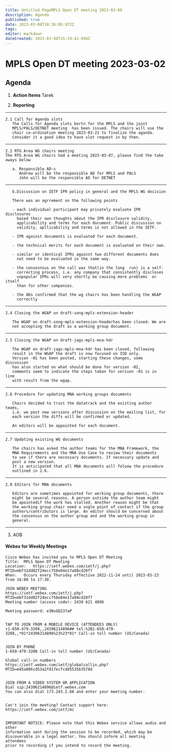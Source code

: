```yaml
---
title: Untitled PageMPLS Open DT meeting 2023-03-09
description: Agenda
published: true
date: 2023-03-08T18:36:09.972Z
tags: 
editor: markdown
dateCreated: 2023-03-08T15:19:42.094Z
---
```


# MPLS Open DT meeting 2023-03-02

## Agenda

1. **Action Items**
Tarek

2. **Reporting**

---
       
    2.1 Call for Agenda slots
       The Calls for Agenda slots bortn for the MPLS and the joint 
       MPLS/PALS/DETNET meeting  has been issued. The chairs will use the 
       chair co-ordination meeting 2023-03-21 to finalize the aganda. 
       Consider it a good idea to have slot request in by then.
   
--- 

    2.2 RTG Area WG chairs meeting
    The RTG Area WG chairs had a meeting 2023-03-07, please find the take aways below
   
       a. Responsible AD-s
          Andrew will be the responsible AD for MPLS and PALS
          John will be the responsible AD for DETNET
---

       b.Discussion on IETF IPR policy in general and the MPLS WG decision 
             
       There was an agrrement on the following points
       
       - each individual participant may privately evaluate IPR disclosures
         based their own thoughts about the IPR disclosure validity, 
         applicability and terms for each document. Public discussion on  
         validity, apllicability and terms is not allowed in the IETF.

       - IPR against documents is evaluated for each document.

       - the technical merits for each document is evaluated on their own.

       - similar or identical IPRs against two different documents does
         not need to be evaluated in the same way.

       - the consesnsus on the call was that(in the long  run) is a self-
         correcting process, i.e. any company that consistently discloses  
         unpopular IPRs will very shortly be causing more problems  or itself 
         than for other companies.

       - the ADs confirmed that the wg chairs has been handling the WGAP
         correctly
---
       
    2.4 Closing the WGAP on draft-song-mpls-extension-header
   
       The WGAP on draft-song-mpls-extension-headerhas been closed. We are 
       not accepting the draft as a working group document.
---
       
    2.5 Closing the WGAP on draft-jags-mpls-mna-hdr
   
       The WGAP on draft-jags-mpls-mna-hdr has been closed, following
       result in the WGAP the draft is now focused on ISD only.
       Version -01 has been posted, starting these changes, some discussion
       has also started on what should be done for version -02, 
       comments seem to indicate the steps taken for version -01 is in line
       with result from the wgap.
---

    2.6 Procedure for updating MNA working groups documents
   
       Chairs decided to trust the datatrack and the existing author teams,
       i.e. we post new versions after discussion on the mailing list, for
       each version the diffs will be confirmed or updated.
       
       An editors will be appointed for each document.
---       
       
    2.7 Updating existing WG documents
   
       The chairs has asked the author teams for the MNA Framework, the
       MNA Requirements and the MNA Use Case to review their documents
       to see if there are necessary documents. If necessary update and
       post a new version.
       It is anticipated that all MNA documents will foloow the procedure 
       outlined in 2.6.
       
---
       
    2.8 Editors for MNA documents
   
       Editors are sometimes appointed for working group documents, there
       might be several reasons. A person outside the author team might 
       be apointedif the work has stalled. Another reason might be that 
       the working group chair need a sngle point of contact if the group
       authors/contributors is large. An editor should be concerned about
       the consensus on the author group and and the working group in 
       general.

---

3. AOB


#### Webex for Weekly Meetings

```
Cisco Webex has invited you to MPLS Open DT Meeting
Title: 	MPLS Open DT Meeting
Location: 	https://ietf.webex.com/ietf/j.php?MTID=mbf31dd02f24ecc758e84e17a88cd20f7
When: 	Occurs every Thursday effective 2022-11-24 until 2023-03-23 from 16:00 to 17:30.

JOIN WEBEX MEETING
https://ietf.webex.com/ietf/j.php?MTID=mbf31dd02f24ecc758e84e17a88cd20f7
Meeting number (access code): 2439 621 4896

Meeting password: e3NvGD237aP


TAP TO JOIN FROM A MOBILE DEVICE (ATTENDEES ONLY)
+1-650-479-3208,,24396214896## tel:%2B1-650-479-3208,,*01*24396214896%23%23*01* Call-in toll number (US/Canada)


JOIN BY PHONE
1-650-479-3208 Call-in toll number (US/Canada)

Global call-in numbers
https://ietf.webex.com/ietf/globalcallin.php?MTID=m45a086cd53a2fd17ecfcdd5535b3578d


JOIN FROM A VIDEO SYSTEM OR APPLICATION
Dial sip:24396214896@ietf.webex.com
You can also dial 173.243.2.68 and enter your meeting number.


Can't join the meeting? Contact support here:
https://ietf.webex.com/ietf/mc


IMPORTANT NOTICE: Please note that this Webex service allows audio and other
information sent during the session to be recorded, which may be 
discoverable in a legal matter. You should inform all meeting attendees 
prior to recording if you intend to record the meeting.

```

